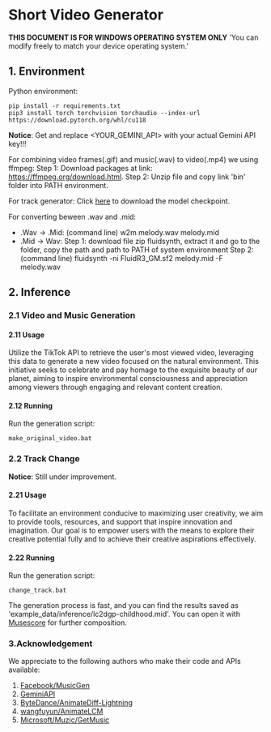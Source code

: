 # Short Video Generator

**THIS DOCUMENT IS FOR WINDOWS OPERATING SYSTEM ONLY**
'You can modify freely to match your device operating system.'

## 1. Environment

<!-- You can use python virtual enviroment or anaconda, but make sure to install python <=  -->

Python environment:
```
pip install -r requirements.txt
pip3 install torch torchvision torchaudio --index-url https://download.pytorch.org/whl/cu118
```
**Notice**: Get and replace <YOUR_GEMINI_API> with your actual Gemini API key!!! 

For combining video frames(.gif) and music(.wav) to video(.mp4) we using ffmpeg:
   Step 1: Download packages at link: https://ffmpeg.org/download.html.
   Step 2: Unzip file and copy link 'bin' folder into PATH environment. 

For track generator: 
   Click [here](https://1drv.ms/u/s!ArHNvccy1VzPkWGKXZDQY5k-kDi4?e=fFxcEq) to download the model checkpoint.

For converting beween .wav and .mid:
   * .Wav -> .Mid:
      (command line) w2m melody.wav melody.mid
   * .Mid -> Wav:
      Step 1: download file zip fluidsynth, extract it and go to the folder, copy the path and path to PATH of system environment
      Step 2: (command line) fluidsynth -ni FluidR3_GM.sf2 melody.mid -F melody.wav

## 2. Inference

### 2.1 Video and Music Generation

#### 2.11 Usage

Utilize the TikTok API to retrieve the user's most viewed video, leveraging this data to generate a new video focused on the natural environment. This initiative seeks to celebrate and pay homage to the exquisite beauty of our planet, aiming to inspire environmental consciousness and appreciation among viewers through engaging and relevant content creation.

#### 2.12 Running

Run the generation script:
```
make_original_video.bat
```

### 2.2 Track Change

**Notice**: Still under improvement.

#### 2.21 Usage

To facilitate an environment conducive to maximizing user creativity, we aim to provide tools, resources, and support that inspire innovation and imagination. Our goal is to empower users with the means to explore their creative potential fully and to achieve their creative aspirations effectively.

#### 2.22 Running

Run the generation script:
```
change_track.bat
```

The generation process is fast, and you can find the results saved as 'example_data/inference/lc2dgp-childhood.mid'. You can open it with [Musescore](https://musescore.com/) for further composition. 


### 3.Acknowledgement

We appreciate to the following authors who make their code and APIs available:

1. [Facebook/MusicGen](https://huggingface.co/facebook/musicgen-small)
2. [GeminiAPI](https://ai.google.dev/gemini-api/docs/api-key)
3. [ByteDance/AnimateDiff-Lightning](https://huggingface.co/ByteDance/AnimateDiff-Lightning)
4. [wangfuyun/AnimateLCM](https://huggingface.co/wangfuyun/AnimateLCM)
5. [Microsoft/Muzic/GetMusic](https://github.com/microsoft/muzic/tree/main/getmusic)